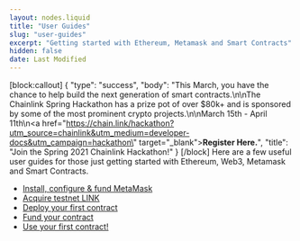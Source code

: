 ```yaml
---
layout: nodes.liquid
title: "User Guides"
slug: "user-guides"
excerpt: "Getting started with Ethereum, Metamask and Smart Contracts"
hidden: false
date: Last Modified
---
```

[block:callout]
{
  "type": "success",
  "body": "This March, you have the chance to help build the next generation of smart contracts.\n\nThe Chainlink Spring Hackathon has a prize pot of over $80k+ and is sponsored by some of the most prominent crypto projects.\n\nMarch 15th - April 11th\n<a href=\"https://chain.link/hackathon?utm_source=chainlink&utm_medium=developer-docs&utm_campaign=hackathon\" target=\"_blank\"><b>Register Here.</b></a>",
  "title": "Join the Spring 2021 Chainlink Hackathon!"
}
[/block]
Here are a few useful user guides for those just getting started with Ethereum, Web3, Metamask and Smart Contracts.

- [Install, configure & fund MetaMask](doc:install-metamask) 
- [Acquire testnet LINK](doc:acquire-link) 
- [Deploy your first contract](doc:deploy-your-first-contract) 
- [Fund your contract](doc:fund-your-contract) 
- [Use your first contract!](doc:use-your-first-contract)